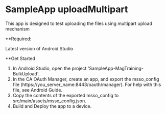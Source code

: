 # SampleApp uploadMultipart

This app is designed to test uploading the files using multipart upload mechanism

**Required:

Latest version of Android Studio

**Get Started
1. In Android Studio, open the project 'SampleApp-MagTraining-BulkUpload'.
2. In the CA OAuth Manager, create an app, and export the msso_config file (https://you_server_name:8443/oauth/manager). For help with this file, see Android Guide.
3. Copy the contents of the exported msso_config to src/main/assets/msso_config.json.
4. Build and Deploy the app to a device.


